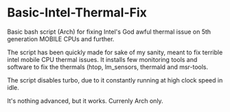 # Basic-Intel-Thermal-Fix
Basic bash script (Arch) for fixing Intel's God awful thermal issue on 5th generation MOBILE CPUs and further.


The script has been quickly made for sake of my sanity, meant to fix terrible intel mobile CPU thermal issues.
It installs few monitoring tools and software to fix the thermals (htop, lm_sensors, thermald and msr-tools.

The script disables turbo, due to it constantly running at high clock speed in idle.

It's nothing advanced, but it works. Currenly Arch only.
